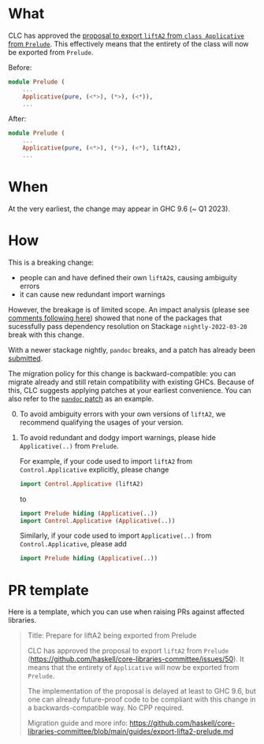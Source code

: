 # What

CLC has approved the
[proposal to export `liftA2` from `class Applicative` from `Prelude`](https://github.com/haskell/core-libraries-committee/issues/3).
This effectively means that the entirety of the class will now be exported from `Prelude`.

Before:

```haskell
module Prelude (
    ...
    Applicative(pure, (<*>), (*>), (<*)),
    ...
```

After:
```haskell
module Prelude (
    ...
    Applicative(pure, (<*>), (*>), (<*), liftA2),
    ...
```

# When

At the very earliest, the change may appear in GHC 9.6 (~ Q1 2023).

# How

This is a breaking change:
* people can and have defined their own `liftA2`s, causing ambiguity errors
* it can cause new redundant import warnings

However, the breakage is of limited scope.
An impact analysis (please see [comments following here](https://github.com/haskell/core-libraries-committee/issues/50#issuecomment-1141704595))
showed that none of the packages that sucessfully pass dependency resolution on Stackage `nightly-2022-03-20` break with this change.

With a newer stackage nightly, `pandoc` breaks, and a patch has already been [submitted][pandoc-patch].

The migration policy for this change is backward-compatible: you can migrate
already and still retain compatibility with existing GHCs. Because of this,
CLC suggests applying patches at your earliest convenience.
You can also refer to the [`pandoc` patch][pandoc-patch] as an example.

0. To avoid ambiguity errors with your own versions of `liftA2`, we recommend qualifying the usages of your version.

1. To avoid redundant and dodgy import warnings, please hide `Applicative(..)` from `Prelude`.

    For example, if your code used to import `liftA2` from `Control.Applicative` explicitly, please
    change

    ```haskell
    import Control.Applicative (liftA2)
    ```

    to

    ```haskell
    import Prelude hiding (Applicative(..))
    import Control.Applicative (Applicative(..))
    ```

    Similarly, if your code used to import `Applicative(..)` from `Control.Applicative`, please
    add

    ```haskell
    import Prelude hiding (Applicative(..))
    ```


[pandoc-patch]: https://github.com/jgm/pandoc/pull/8132
# PR template

Here is a template, which you can use when raising PRs against affected
libraries.

> Title: Prepare for liftA2 being exported from Prelude
>
> CLC has approved the proposal to export `liftA2` from `Prelude`
> (https://github.com/haskell/core-libraries-committee/issues/50).
> It means that the entirety of `Applicative` will now be exported from `Prelude`.
>
> The implementation of the proposal is delayed at least to GHC 9.6,
> but one can already future-proof code to be
> compliant with this change in a backwards-compatible way. No CPP required.
>
> Migration guide and more info:
> https://github.com/haskell/core-libraries-committee/blob/main/guides/export-lifta2-prelude.md
